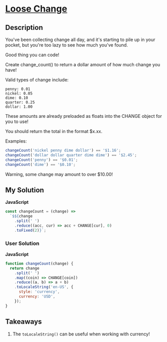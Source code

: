 # [Loose Change](https://www.codewars.com/kata/57e1857d333d8e0f76002169)

## Description

You've been collecting change all day, and it's starting to pile up in your pocket, but you're too lazy to see how much you've found.

Good thing you can code!

Create change_count() to return a dollar amount of how much change you have!

Valid types of change include:

```
penny: 0.01
nickel: 0.05
dime: 0.10
quarter: 0.25
dollar: 1.00
```

These amounts are already preloaded as floats into the CHANGE object for you to use!

You should return the total in the format $x.xx.

Examples:

```js
changeCount('nickel penny dime dollar') == '$1.16';
changeCount('dollar dollar quarter dime dime') == '$2.45';
changeCount('penny') == '$0.01';
changeCount('dime') == '$0.10';
```

Warning, some change may amount to over $10.00!

## My Solution

**JavaScript**

```js
const changeCount = (change) =>
  `$${change
    .split(' ')
    .reduce((acc, cur) => acc + CHANGE[cur], 0)
    .toFixed(2)}`;
```

### User Solution

**JavaScript**

```js
function changeCount(change) {
  return change
    .split(' ')
    .map((coin) => CHANGE[coin])
    .reduce((a, b) => a + b)
    .toLocaleString('en-US', {
      style: 'currency',
      currency: 'USD',
    });
}
```

## Takeaways

1. The `toLocaleString()` can be useful when working with currency!
